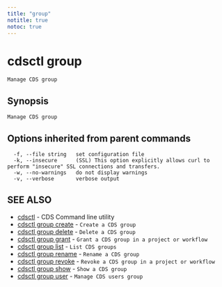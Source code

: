 ```yaml
---
title: "group"
notitle: true
notoc: true
---
```

# cdsctl group

`Manage CDS group`

## Synopsis

`Manage CDS group`

## Options inherited from parent commands

```
  -f, --file string   set configuration file
  -k, --insecure      (SSL) This option explicitly allows curl to perform "insecure" SSL connections and transfers.
  -w, --no-warnings   do not display warnings
  -v, --verbose       verbose output
```

## SEE ALSO

* [cdsctl](/docs/components/cdsctl/cdsctl/)	 - CDS Command line utility
* [cdsctl group create](/docs/components/cdsctl/group/create/)	 - `Create a CDS group`
* [cdsctl group delete](/docs/components/cdsctl/group/delete/)	 - `Delete a CDS group`
* [cdsctl group grant](/docs/components/cdsctl/group/grant/)	 - `Grant a CDS group in a project or workflow`
* [cdsctl group list](/docs/components/cdsctl/group/list/)	 - `List CDS groups`
* [cdsctl group rename](/docs/components/cdsctl/group/rename/)	 - `Rename a CDS group`
* [cdsctl group revoke](/docs/components/cdsctl/group/revoke/)	 - `Revoke a CDS group in a project or workflow`
* [cdsctl group show](/docs/components/cdsctl/group/show/)	 - `Show a CDS group`
* [cdsctl group user](/docs/components/cdsctl/group/user/)	 - `Manage CDS users group`

